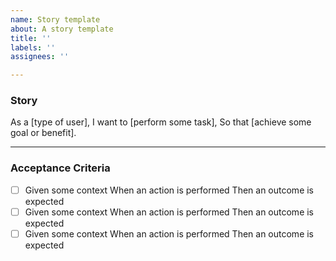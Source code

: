 ```yaml
---
name: Story template
about: A story template
title: ''
labels: ''
assignees: ''

---
```


### Story

As a [type of user],
I want to [perform some task],
So that [achieve some goal or benefit].

---

### Acceptance Criteria

- [ ] Given some context
When an action is performed
Then an outcome is expected
- [ ] Given some context
When an action is performed
Then an outcome is expected
- [ ] Given some context
When an action is performed
Then an outcome is expected
